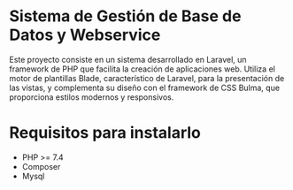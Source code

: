 # Sistema de Gestión de Base de Datos y Webservice
Este proyecto consiste en un sistema desarrollado en Laravel, un framework de PHP que facilita la creación de aplicaciones web. Utiliza el motor de plantillas Blade, característico de Laravel, para la presentación de las vistas, y complementa su diseño con el framework de CSS Bulma, que proporciona estilos modernos y responsivos.

# Requisitos para instalarlo
- PHP >= 7.4
- Composer
- Mysql